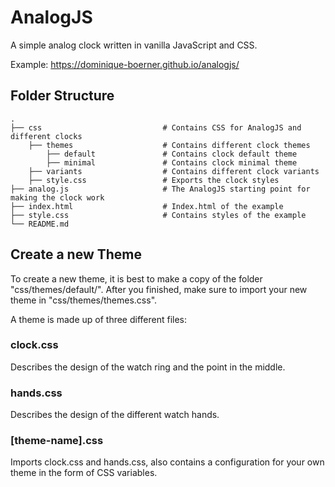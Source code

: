 # AnalogJS
A simple analog clock written in vanilla JavaScript and CSS.

Example: https://dominique-boerner.github.io/analogjs/

## Folder Structure

```
.
├── css                           # Contains CSS for AnalogJS and different clocks
    ├── themes                    # Contains different clock themes
        ├── default               # Contains clock default theme
        ├── minimal               # Contains clock minimal theme
    ├── variants                  # Contains different clock variants
    ├── style.css                 # Exports the clock styles
├── analog.js                     # The AnalogJS starting point for making the clock work
├── index.html                    # Index.html of the example
├── style.css                     # Contains styles of the example
└── README.md
```

## Create a new Theme

To create a new theme, it is best to make a copy of the folder "css/themes/default/". After you finished, make sure to import your new theme in "css/themes/themes.css".

A theme is made up of three different files:

### clock.css

Describes the design of the watch ring and the point in the middle.

### hands.css

Describes the design of the different watch hands.

### [theme-name].css

Imports clock.css and hands.css, also contains a configuration for your own theme in the form of CSS variables.
